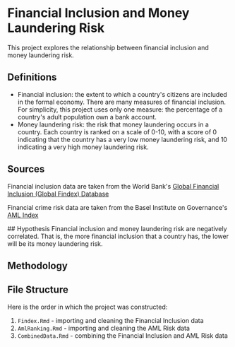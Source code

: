 # Financial Inclusion and Money Laundering Risk

This project explores the relationship between financial inclusion and money laundering risk.

## Definitions
* Financial inclusion: the extent to which a country's citizens are included in the formal economy. There are many measures of financial inclusion. For simplicity, this project uses only one measure: the percentage of a country's adult population own a bank account. 
* Money laundering risk: the risk that money laundering occurs in a country. Each country is ranked on a scale of 0-10, with a score of 0 indicating that the country has a very low money laundering risk, and 10 indicating a very high money laundering risk.

## Sources
Financial inclusion data are taken from the World Bank's [Global Financial Inclusion (Global Findex) Database](https://datacatalog.worldbank.org/dataset/global-financial-inclusion-global-findex-database)

Financial crime risk data are taken from the Basel Institute on Governance's [AML Index](https://www.baselgovernance.org/basel-aml-index/public-ranking)



## Hypothesis
Financial inclusion and money laundering risk are negatively correlated. That is, the more financial inclusion that a country has, the lower will be its money laundering risk.

## Methodology


## File Structure
Here is the order in which the project was constructed:
1. `Findex.Rmd` - importing and cleaning the Financial Inclusion data
2. `AmlRanking.Rmd` - importing and cleaning the AML Risk data
3. `CombinedData.Rmd` - combining the Financial Inclusion and AML Risk data
